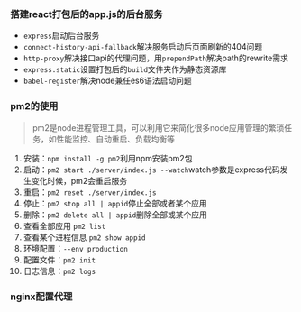 ### 搭建react打包后的app.js的后台服务
- `express`启动后台服务
- `connect-history-api-fallback`解决服务启动后页面刷新的404问题
- `http-proxy`解决接口api的代理问题，用`prependPath`解决path的rewrite需求
- `express.static`设置打包后的`build`文件夹作为静态资源库
- `babel-register`解决node兼任es6语法启动问题

### pm2的使用
> pm2是node进程管理工具，可以利用它来简化很多node应用管理的繁琐任务，如性能监控、自动重启、负载均衡等
1. 安装：`npm install -g pm2`利用npm安装pm2包
2. 启动：`pm2 start ./server/index.js --watch`watch参数是express代码发生变化时候，pm2会重启服务
3. 重启：`pm2 reset ./server/index.js`
4. 停止：`pm2 stop all | appid`停止全部或者某个应用
5. 删除：`pm2 delete all | appid`删除全部或某个应用
6. 查看全部应用 `pm2 list`
7. 查看某个进程信息 `pm2 show appid`
8. 环境配置：`--env production`
9. 配置文件：`pm2 init`
10. 日志信息：`pm2 logs`

### nginx配置代理

